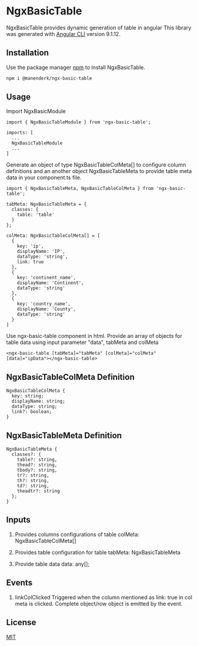 # NgxBasicTable
NgxBasicTable provides dynamic generation of table in angular
This library was generated with [Angular CLI](https://github.com/angular/angular-cli) version 9.1.12.

## Installation

Use the package manager [npm](https://www.npmjs.com/package/@manenderk/ngx-basic-table) to install NgxBasicTable.

```bash
npm i @manenderk/ngx-basic-table
```

## Usage

Import NgxBasicModule
```
import { NgxBasicTableModule } from 'ngx-basic-table';
```
```
imports: [
  ...
  NgxBasicTableModule
  ...
]
```



Generate an object of type NgxBasicTableColMeta[] to configure column definitions and an another object NgxBasicTableMeta to provide table meta data in your component.ts file.
```
import { NgxBasicTableMeta, NgxBasicTableColMeta } from 'ngx-basic-table';
```
```
tabMeta: NgxBasicTableMeta = {
  classes: {
    table: 'table'
  }
};
```
```
colMeta: NgxBasicTableColMeta[] = [
  {
    key: 'ip',
    displayName: 'IP',
    dataType: 'string',
    link: true
  },
  {
    key: 'continent_name',
    displayName: 'Continent',
    dataType: 'string'
  },
  {
    key: 'country_name',
    displayName: 'County',
    dataType: 'string'
  }
]
```
Use ngx-basic-table component in html. 
Provide an array of objects for table data using input parameter "data", tabMeta and colMeta 
```
<ngx-basic-table [tabMeta]="tabMeta" [colMeta]="colMeta" [data]="ipData"></ngx-basic-table>
```

## NgxBasicTableColMeta Definition
```
NgxBasicTableColMeta {
  key: string;
  displayName: string;
  dataType: string;
  link?: boolean;
}
```

## NgxBasicTableMeta Definition
```
NgxBasicTableMeta {
  classes?: {
    table?: string,
    thead?: string,
    tbody?: string,
    tr?: string,
    th?: string,
    td?: string,
    theadtr?: string
  };
}
```
## Inputs
1. Provides columns configurations of table
colMeta: NgxBasicTableColMeta[]

2. Provides table configuration for table
tabMeta: NgxBasicTableMeta

3. Provide table data
data: any[];

## Events
1. linkColClicked
Triggered when the column mentioned as link: true in col meta is clicked. Complete object/row object is emitted by the event.

## License
[MIT](https://choosealicense.com/licenses/mit/)
